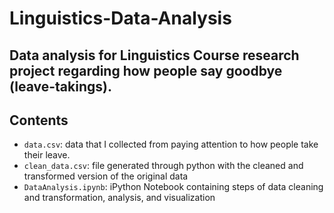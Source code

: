 # Linguistics-Data-Analysis
## Data analysis for Linguistics Course research project regarding how people say goodbye (leave-takings).

## Contents
- `data.csv`: data that I collected from paying attention to how people take their leave.
- `clean_data.csv`: file generated through python with the cleaned and transformed version of the original data
- `DataAnalysis.ipynb`: iPython Notebook containing steps of data cleaning and transformation, analysis, and visualization
